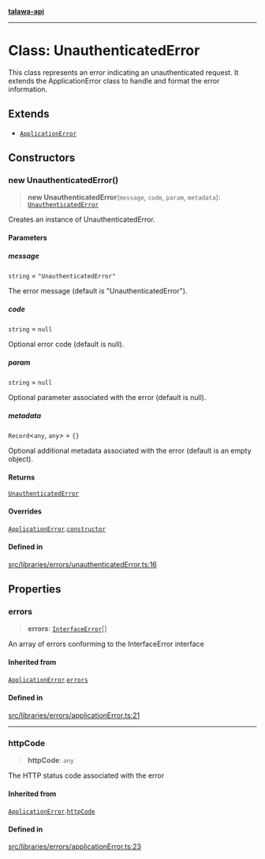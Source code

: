 [**talawa-api**](../../../../README.md)

***

# Class: UnauthenticatedError

This class represents an error indicating an unauthenticated request.
It extends the ApplicationError class to handle and format the error information.

## Extends

- [`ApplicationError`](../../applicationError/classes/ApplicationError.md)

## Constructors

### new UnauthenticatedError()

> **new UnauthenticatedError**(`message`, `code`, `param`, `metadata`): [`UnauthenticatedError`](UnauthenticatedError.md)

Creates an instance of UnauthenticatedError.

#### Parameters

##### message

`string` = `"UnauthenticatedError"`

The error message (default is "UnauthenticatedError").

##### code

`string` = `null`

Optional error code (default is null).

##### param

`string` = `null`

Optional parameter associated with the error (default is null).

##### metadata

`Record`\<`any`, `any`\> = `{}`

Optional additional metadata associated with the error (default is an empty object).

#### Returns

[`UnauthenticatedError`](UnauthenticatedError.md)

#### Overrides

[`ApplicationError`](../../applicationError/classes/ApplicationError.md).[`constructor`](../../applicationError/classes/ApplicationError.md#constructors)

#### Defined in

[src/libraries/errors/unauthenticatedError.ts:16](https://github.com/Suyash878/talawa-api/blob/095e6964ce2a06c1c30d1acf81b6162203f1db91/src/libraries/errors/unauthenticatedError.ts#L16)

## Properties

### errors

> **errors**: [`InterfaceError`](../../applicationError/interfaces/InterfaceError.md)[]

An array of errors conforming to the InterfaceError interface

#### Inherited from

[`ApplicationError`](../../applicationError/classes/ApplicationError.md).[`errors`](../../applicationError/classes/ApplicationError.md#errors-1)

#### Defined in

[src/libraries/errors/applicationError.ts:21](https://github.com/Suyash878/talawa-api/blob/095e6964ce2a06c1c30d1acf81b6162203f1db91/src/libraries/errors/applicationError.ts#L21)

***

### httpCode

> **httpCode**: `any`

The HTTP status code associated with the error

#### Inherited from

[`ApplicationError`](../../applicationError/classes/ApplicationError.md).[`httpCode`](../../applicationError/classes/ApplicationError.md#httpcode-1)

#### Defined in

[src/libraries/errors/applicationError.ts:23](https://github.com/Suyash878/talawa-api/blob/095e6964ce2a06c1c30d1acf81b6162203f1db91/src/libraries/errors/applicationError.ts#L23)
